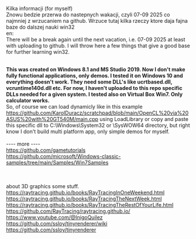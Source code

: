 Kilka informacji (for myself) <br />
Znowu bedzie przerwa do nastepnych wakacji, czyli 07-09 2025 co najmniej z wrzucaniem na github. Wrzuce tutaj kilka rzeczy ktore daja fajna baze do dalszej nauki win32<br />
en:<br/>
There will be a break again until the next vacation, i.e. 07-09 2025 at least with uploading to github. I will throw here a few things that give a good base for further learning win32.
<br /><br />

<b>This was created on Windows 8.1 and MS Studio 2019. Now I don't make fully functional applications, only demos. 
I tested it on Windows 10 and everything doesn't work. They need some DLL's like ucrtbased.dll, vcruntime140d.dll etc.
For now, I haven't uploaded to this repo specific DLLs needed for a given system. I tested also on Virtual Box Win7. Only calculator works.</b> <br />
So, of course we can load dynamicly like in this example https://github.com/KarolDuracz/scratchpad/blob/main/OpenCL%20via%20ASUS%20with%20GT540M/main.cpp
using LoadLibrary or copy and paste this specific dll to C:\Windows\System32 or \SysWOW64 directory, but right know I don't build multi platform app, only simple demos for myself.
<br /><br />
---- more ----<br />
https://github.com/gametutorials<br />
https://github.com/microsoft/Windows-classic-samples/tree/main/Samples/Win7Samples<br />

<br /><br />
about 3D graphics some stuff.<br />
https://raytracing.github.io/books/RayTracingInOneWeekend.html<br />
https://raytracing.github.io/books/RayTracingTheNextWeek.html<br />
https://raytracing.github.io/books/RayTracingTheRestOfYourLife.html<br />
https://github.com/RayTracing/raytracing.github.io/<br />
https://www.youtube.com/@InigoQuilez<br />
https://github.com/ssloy/tinyrenderer/wiki<br />
https://github.com/ssloy/tinyrenderer<br />

